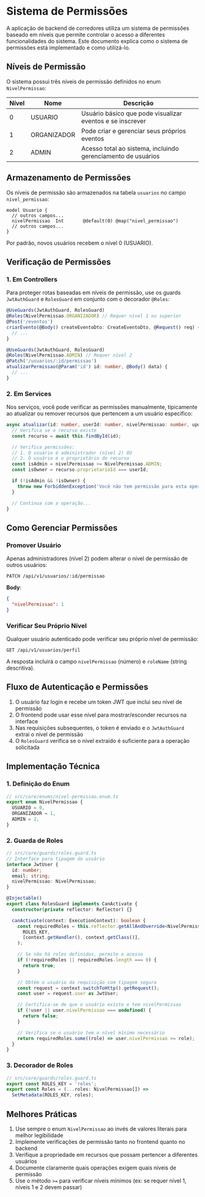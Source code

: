 # Sistema de Permissões

A aplicação de backend de corredores utiliza um sistema de permissões baseado em níveis que permite controlar o acesso a diferentes funcionalidades do sistema. Este documento explica como o sistema de permissões está implementado e como utilizá-lo.

## Níveis de Permissão

O sistema possui três níveis de permissão definidos no enum `NivelPermissao`:

| Nível | Nome        | Descrição                                                    |
| ----- | ----------- | ------------------------------------------------------------ |
| 0     | USUARIO     | Usuário básico que pode visualizar eventos e se inscrever    |
| 1     | ORGANIZADOR | Pode criar e gerenciar seus próprios eventos                 |
| 2     | ADMIN       | Acesso total ao sistema, incluindo gerenciamento de usuários |

## Armazenamento de Permissões

Os níveis de permissão são armazenados na tabela `usuarios` no campo `nivel_permissao`:

```prisma
model Usuario {
  // outros campos...
  nivelPermissao  Int       @default(0) @map("nivel_permissao")
  // outros campos...
}
```

Por padrão, novos usuários recebem o nível 0 (USUARIO).

## Verificação de Permissões

### 1. Em Controllers

Para proteger rotas baseadas em níveis de permissão, use os guards `JwtAuthGuard` e `RolesGuard` em conjunto com o decorador `@Roles`:

```typescript
@UseGuards(JwtAuthGuard, RolesGuard)
@Roles(NivelPermissao.ORGANIZADOR) // Requer nível 1 ou superior
@Post('/eventos')
criarEvento(@Body() createEventoDto: CreateEventoDto, @Request() req) {
  // ...
}

@UseGuards(JwtAuthGuard, RolesGuard)
@Roles(NivelPermissao.ADMIN) // Requer nível 2
@Patch('/usuarios/:id/permissao')
atualizarPermissao(@Param('id') id: number, @Body() data) {
  // ...
}
```

### 2. Em Services

Nos serviços, você pode verificar as permissões manualmente, tipicamente ao atualizar ou remover recursos que pertencem a um usuário específico:

```typescript
async atualizar(id: number, userId: number, nivelPermissao: number, updateDto) {
  // Verifica se o recurso existe
  const recurso = await this.findById(id);

  // Verifica permissões:
  // 1. O usuário é administrador (nível 2) OU
  // 2. O usuário é o proprietário do recurso
  const isAdmin = nivelPermissao >= NivelPermissao.ADMIN;
  const isOwner = recurso.proprietarioId === userId;

  if (!isAdmin && !isOwner) {
    throw new ForbiddenException('Você não tem permissão para esta operação');
  }

  // Continua com a operação...
}
```

## Como Gerenciar Permissões

### Promover Usuário

Apenas administradores (nível 2) podem alterar o nível de permissão de outros usuários:

```http
PATCH /api/v1/usuarios/:id/permissao
```

**Body**:

```json
{
  "nivelPermissao": 1
}
```

### Verificar Seu Próprio Nível

Qualquer usuário autenticado pode verificar seu próprio nível de permissão:

```http
GET /api/v1/usuarios/perfil
```

A resposta incluirá o campo `nivelPermissao` (número) e `roleName` (string descritiva).

## Fluxo de Autenticação e Permissões

1. O usuário faz login e recebe um token JWT que inclui seu nível de permissão
2. O frontend pode usar esse nível para mostrar/esconder recursos na interface
3. Nas requisições subsequentes, o token é enviado e o `JwtAuthGuard` extrai o nível de permissão
4. O `RolesGuard` verifica se o nível extraído é suficiente para a operação solicitada

## Implementação Técnica

### 1. Definição do Enum

```typescript
// src/core/enums/nivel-permissao.enum.ts
export enum NivelPermissao {
  USUARIO = 0,
  ORGANIZADOR = 1,
  ADMIN = 2,
}
```

### 2. Guarda de Roles

```typescript
// src/core/guards/roles.guard.ts
// Interface para tipagem do usuário
interface JwtUser {
  id: number;
  email: string;
  nivelPermissao: NivelPermissao;
}

@Injectable()
export class RolesGuard implements CanActivate {
  constructor(private reflector: Reflector) {}

  canActivate(context: ExecutionContext): boolean {
    const requiredRoles = this.reflector.getAllAndOverride<NivelPermissao[]>(
      ROLES_KEY,
      [context.getHandler(), context.getClass()],
    );

    // Se não há roles definidos, permite o acesso
    if (!requiredRoles || requiredRoles.length === 0) {
      return true;
    }

    // Obtém o usuário da requisição com tipagem segura
    const request = context.switchToHttp().getRequest();
    const user = request.user as JwtUser;

    // Certifica-se de que o usuário existe e tem nivelPermissao
    if (!user || user.nivelPermissao === undefined) {
      return false;
    }

    // Verifica se o usuário tem o nível mínimo necessário
    return requiredRoles.some((role) => user.nivelPermissao >= role);
  }
}
```

### 3. Decorador de Roles

```typescript
// src/core/guards/roles.guard.ts
export const ROLES_KEY = 'roles';
export const Roles = (...roles: NivelPermissao[]) =>
  SetMetadata(ROLES_KEY, roles);
```

## Melhores Práticas

1. Use sempre o enum `NivelPermissao` ao invés de valores literais para melhor legibilidade
2. Implemente verificações de permissão tanto no frontend quanto no backend
3. Verifique a propriedade em recursos que possam pertencer a diferentes usuários
4. Documente claramente quais operações exigem quais níveis de permissão
5. Use o método `>=` para verificar níveis mínimos (ex: se requer nível 1, níveis 1 e 2 devem passar)
